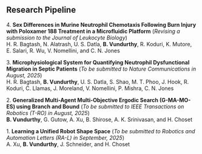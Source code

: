 ## Research Pipeline

4\. **Sex Differences in Murine Neutrophil Chemotaxis Following Burn Injury with Poloxamer 188 Treatment in a Microfluidic Platform** (*Revising a submission to the Journal of Leukocyte Biology*)  
H. R. Bagtash, N. Alatrash, U. S. Datla, **B. Vundurthy**, R. Koduri, K. Mutore, E. Salari, R. Wu, V. Nomellini, and C. N. Jones

<!-- 4\. **Parallel, Asymptotically Optimal Algorithms for Moving Target Traveling Salesman Problems** (*Currently under review*)
A. Bhat, G. Gutow, **B. Vundurthy**, Z. Ren, S. Rathinam, and H. Choset -->

3\. **Microphysiological System for Quantifying Neutrophil Dysfunctional Migration in Septic Patients** (*To be submitted to Nature Communications in August, 2025*)  
H. R. Bagtash, **B. Vundurthy**, U. S. Datla, S. Shao, M. T. Phoo, J. Hook, R. Koduri, C. Llamas, J. Moreland, V. Nomellini, P. Mishra, C. N. Jones

2\. **Generalized Multi-Agent Multi-Objective Ergodic Search (G-MA-MO-ES) using Branch and Bound** (*To be submitted to IEEE Transactions on Robotics (T-RO) in August, 2025*)  
**B. Vundurthy**, G. Gutow, A. Xu, B. Shirose, A. K. Srinivasan, and H. Choset

1\. **Learning a Unified Robot Shape Space** (*To be submitted to Robotics and Automation Letters (RA-L) in September, 2025*)  
A. Xu, **B. Vundurthy**, J. Schneider, and H. Choset
